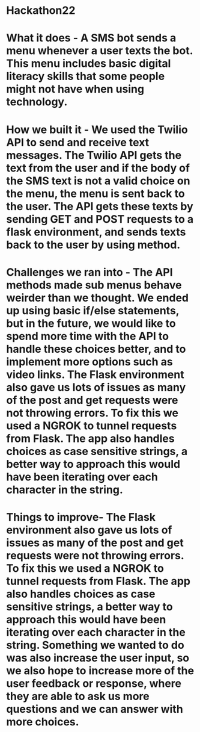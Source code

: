 # Hackathon22
# What it does - A SMS bot sends a menu whenever a user texts the bot. This menu includes basic digital literacy skills that some people might not have when using technology.
# How we built it - We used the Twilio API to send and receive text messages. The Twilio API gets the text from the user and if the body of the SMS text is not a valid choice on the menu, the menu is sent back to the user. The API gets these texts by sending GET and POST requests to a flask environment, and sends texts back to the user by using method. 
# Challenges we ran into - The API methods made sub menus behave weirder than we thought. We ended up using basic if/else statements, but in the future, we would like to spend more time with the API to handle these choices better, and to implement more options such as video links. The Flask environment also gave us lots of issues as many of the post and get requests were not throwing errors. To fix this we used a NGROK to tunnel requests from Flask. The app also handles choices as case sensitive strings, a better way to approach this would have been iterating over each character in the string.
# Things to improve- The Flask environment also gave us lots of issues as many of the post and get requests were not throwing errors. To fix this we used a NGROK to tunnel requests from Flask. The app also handles choices as case sensitive strings, a better way to approach this would have been iterating over each character in the string. Something we wanted to do was also increase the user input, so we also hope to increase more of the user feedback or response, where they are able to ask us more questions and we can answer with more choices. 

